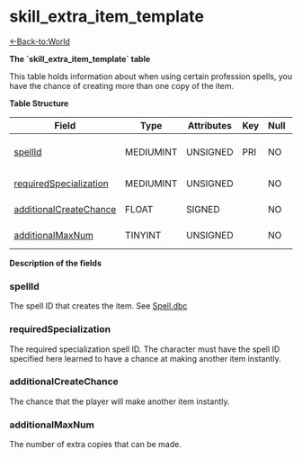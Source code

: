 # skill\_extra\_item\_template

[<-Back-to:World](database-world)

**The \`skill\_extra\_item\_template\` table**

This table holds information about when using certain profession spells, you have the chance of creating more than one copy of the item.

**Table Structure**

| Field                       | Type      | Attributes | Key | Null | Default | Extra | Comment                            |
| --------------------------- | --------- | ---------- | --- | ---- | ------- | ----- | ---------------------------------- |
| [spellId][1]                | MEDIUMINT | UNSIGNED   | PRI | NO   | 0       |       | SpellId of the item creation spell |
| [requiredSpecialization][2] | MEDIUMINT | UNSIGNED   |     | NO   | 0       |       | Specialization spell id            |
| [additionalCreateChance][3] | FLOAT     | SIGNED     |     | NO   | 0       |       | chance to create add               |
| [additionalMaxNum][4]       | TINYINT   | UNSIGNED   |     | NO   | 0       |       | max num of adds                    |

[1]: #spellid
[2]: #requiredspecialization
[3]: #additionalcreatechance
[4]: #additionalmaxnum

**Description of the fields**

### spellId

The spell ID that creates the item. See [Spell.dbc](Spell)

### requiredSpecialization

The required specialization spell ID. The character must have the spell ID specified here learned to have a chance at making another item instantly.

### additionalCreateChance

The chance that the player will make another item instantly.

### additionalMaxNum

The number of extra copies that can be made.
